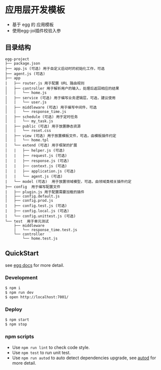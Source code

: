 # 应用层开发模板

  - 基于 egg 的 应用模板
  - 使用egg-joi插件校验入参

## 目录结构
```
egg-project
├── package.json
├── app.js (可选) 用于自定义启动时的初始化工作，可选
├── agent.js (可选)
├── app
|   ├── router.js 用于配置 URL 路由规则
│   ├── controller 用于解析用户的输入，处理后返回相应的结果
│   |   └── home.js
│   ├── service (可选) 用于编写业务逻辑层，可选，建议使用
│   |   └── user.js
│   ├── middleware (可选) 用于编写中间件，可选
│   |   └── response_time.js
│   ├── schedule (可选) 用于定时任务
│   |   └── my_task.js
│   ├── public (可选) 用于放置静态资源
│   |   └── reset.css
│   ├── view (可选) 用于放置模板文件，可选，由模板插件约定
│   |   └── home.tpl
│   └── extend (可选) 用于框架的扩展
│   |   ├── helper.js (可选)
│   |   ├── request.js (可选)
│   |   ├── response.js (可选)
│   |   ├── context.js (可选)
│   |   ├── application.js (可选)
│   |   └── agent.js (可选)
|   └── model (可选)  用于放置领域模型，可选，由领域类相关插件约定
├── config  用于编写配置文件
|   ├── plugin.js 用于配置需要加载的插件
|   ├── config.default.js
│   ├── config.prod.js
|   ├── config.test.js (可选)
|   ├── config.local.js (可选)
|   └── config.unittest.js (可选)
└── test  用于单元测试
    ├── middleware
    |   └── response_time.test.js
    └── controller
        └── home.test.js
```



## QuickStart

<!-- add docs here for user -->

see [egg docs][egg] for more detail.

### Development

```bash
$ npm i
$ npm run dev
$ open http://localhost:7001/
```

### Deploy

```bash
$ npm start
$ npm stop
```

### npm scripts

- Use `npm run lint` to check code style.
- Use `npm test` to run unit test.
- Use `npm run autod` to auto detect dependencies upgrade, see [autod](https://www.npmjs.com/package/autod) for more detail.


[egg]: https://eggjs.org
